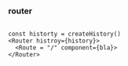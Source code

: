 ### router
```

const historty = createHistory()
<Router histroy={history}>
  <Route = "/" component={bla}>
</Router>
```
